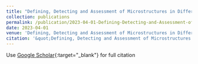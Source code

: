 ```yaml
---
title: "Defining, Detecting and Assessment of Microstructures in Different Stages of Sleep Apnea Transients Using ECG and EEG Features in CSA and OSA Patients"
collection: publications
permalink: /publication/2023-04-01-Defining-Detecting-and-Assessment-of-Microstructures-in-Different-Stages-of-Sleep-Apnea-Transients-Using-ECG-and-EEG-Features-in-CSA-and-OSA-Patients
date: 2023-04-01
venue: 'Defining, Detecting and Assessment of Microstructures in Different Stages of Sleep Apnea Transients Using ECG and EEG Features in CSA and OSA Patients'
citation: '&quot;Defining, Detecting and Assessment of Microstructures in Different Stages of Sleep Apnea Transients Using ECG and EEG Features in CSA and OSA Patients.&quot; Defining, Detecting and Assessment of Microstructures in Different Stages of Sleep Apnea Transients Using ECG and EEG Features in CSA and OSA Patients, 2023.'
---
```

Use [Google Scholar](https://scholar.google.com/scholar?q=Defining,+Detecting+and+Assessment+of+Microstructures+in+Different+Stages+of+Sleep+Apnea+Transients+Using+ECG+and+EEG+Features+in+CSA+and+OSA+Patients){:target="_blank"} for full citation
